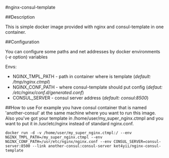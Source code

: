 #nginx-consul-template

##Description

This is simple docker image provided with nginx and consul-template in one container.

##Configuration

You can configure some paths and net addresses by docker environments (*-e* option) variables

Envs:

* NGINX_TMPL_PATH - path in container where is template (*default: /tmp/nginx.ctmpl*)
* NGINX_CONF_PATH - where consul-template should put config (*defaut: /etc/nginx/conf.d/generated.conf*)
* CONSUL_SERVER - consul server address (*default: consul:8500*)

##How to use
For example you have consul container that is named 'another-consul' at the same machine where you want to run this image. 
Also you've got your template in /home/user/my_super_nginx.ctmpl and you want to put it in /usr/etc/nginx instead of standard nginx.conf.

```
docker run -d -v /home/user/my_super_nginx.ctmpl:/ --env NGINX_TMPL_PATH=/my_super_nginx.ctmpl --env NGINX_CONF_PATH=/usr/etc/nginx/nginx.conf --env CONSUL_SERVER=consul-server:8500 --link another-consul:consul-server ket4yii/nginx-consul-template
```
